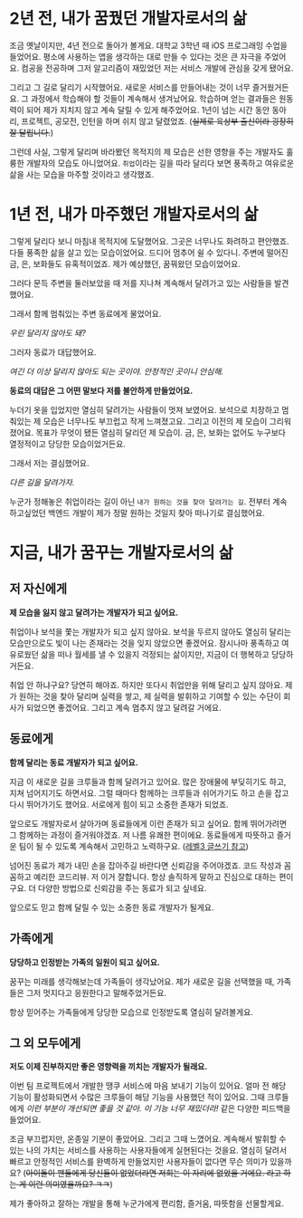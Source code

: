 # 2년 전, 내가 꿈꿨던 개발자로서의 삶

조금 옛날이지만, 4년 전으로 돌아가 볼게요. 
대학교 3학년 때 iOS 프로그래밍 수업을 들었어요. 평소에 사용하는 앱을 생각하는 대로 만들 수 있다는 것은 큰 자극을 주었어요.
컴공을 전공하며 그저 알고리즘이 재밌었던 저는 서비스 개발에 관심을 갖게 됐어요.


그리고 그 길로 달리기 시작했어요. 새로운 서비스를 만들어내는 것이 너무 즐거웠거든요. 
그 과정에서 학습해야 할 것들이 계속해서 생겨났어요. 학습하며 얻는 결과들은 원동력이 되어 제가 지치지 않고 계속 달릴 수 있게 해주었어요. 
1년이 넘는 시간 동안 동아리, 프로젝트, 공모전, 인턴을 하며 쉬지 않고 달렸었죠. (~~실제로 육상부 출신이라 굉장히 잘 달립니다.~~)


그런데 사실, 그렇게 달리며 바라봤던 목적지의 제 모습은 선한 영향을 주는 개발자도 훌륭한 개발자의 모습도 아니었어요. 
`취업`이라는 길을 따라 달리다 보면 풍족하고 여유로운 삶을 사는 모습을 마주할 것이라고 생각했죠.

# 1년 전, 내가 마주했던 개발자로서의 삶

그렇게 달리다 보니 마침내 목적지에 도달했어요.
그곳은 너무나도 화려하고 편안했죠. 다들 풍족한 삶을 살고 있는 모습이었어요. 
드디어 멈추어 쉴 수 있다니. 주변에 떨어진 금, 은, 보화들도 유혹적이었죠.
제가 예상했던, 꿈꿔왔던 모습이었어요.


그러다 문득 주변을 둘러보았을 때 저를 지나쳐 계속해서 달려가고 있는 사람들을 발견했어요.

그래서 함께 멈춰있는 주변 동료에게 물었어요. 

*우린 달리지 않아도 돼?*

그러자 동료가 대답했어요. 

*여긴 더 이상 달리지 않아도 되는 곳이야. 안정적인 곳이니 안심해.*


**동료의 대답은 그 어떤 말보다 저를 불안하게 만들었어요.** 

누더기 옷을 입었지만 열심히 달려가는 사람들이 멋져 보였어요.
보석으로 치장하고 멈춰있는 제 모습은 너무나도 부끄럽고 작게 느껴졌고요.
그리고 이전의 제 모습이 그리워졌어요. 목표가 무엇이 됐든 열심히 달리던 제 모습이. 
금, 은, 보화는 없어도 누구보다 열정적이고 당당한 모습이었거든요.


그래서 저는 결심했어요.

*다른 길을 달려가자.*

누군가 정해놓은 취업이라는 길이 아닌  `내가 원하는 것을 찾아 달려가는 길`.
전부터 계속 하고싶었던 백엔드 개발이 제가 정말 원하는 것일지 찾아 떠나기로 결심했어요.



# 지금, 내가 꿈꾸는 개발자로서의 삶

## 저 자신에게

**제 모습을 잃지 않고 달려가는 개발자가 되고 싶어요.**

취업이나 보석을 쫓는 개발자가 되고 싶지 않아요. 
보석을 두르지 않아도 열심히 달리는 모습만으로도 빛이 나는 존재라는 것을 잊지 않았으면 좋겠어요. 
잠시나마 풍족하고 여유로웠던 삶을 떠나 월세를 낼 수 있을지 걱정되는 삶이지만, 지금이 더 행복하고 당당하거든요.

취업 안 하냐구요? 당연히 해야죠. 
하지만 또다시 취업만을 위해 달리고 싶지 않아요. 
제가 원하는 것을 찾아 달리며 실력을 쌓고, 제 실력을 발휘하고 기여할 수 있는 수단이 회사가 되었으면 좋겠어요. 
그리고 계속 멈추지 않고 달려갈 거에요.


## 동료에게

**함께 달리는 동료 개발자가 되고 싶어요.**

지금 이 새로운 길을 크루들과 함께 달려가고 있어요. 
많은 장애물에 부딪히기도 하고, 지쳐 넘어지기도 하면서요. 
그럴 때마다 함께하는 크루들과 쉬어가기도 하고 손을 잡고 다시 뛰어가기도 했어요. 
서로에게 힘이 되고 소중한 존재가 되었죠.

앞으로도 개발자로서 살아가며 동료들에게 이런 존재가 되고 싶어요. 
함께 뛰어가려면 그 함께하는 과정이 즐거워야겠죠. 
저 나름 유쾌한 편이에요. 
동료들에게 따뜻하고 즐거운 팀이 될 수 있도록 계속해서 고민하고 노력하구요. 
([레벨3 글쓰기 참고](https://github.com/sure-why-not/woowa-writing-4/blob/sure-why-not/level-3.md)) 

넘어진 동료가 제가 내민 손을 잡아주길 바란다면 신뢰감을 주어야겠죠.
코드 작성과 꼼꼼하고 예리한 코드리뷰. 저 이거 잘합니다. 
항상 솔직하게 말하고 진심으로 대하는 편이구요. 
더 다양한 방법으로 신뢰감을 주는 동료가 되고 싶네요.

앞으로도 믿고 함께 달릴 수 있는 소중한 동료 개발자가 될게요.

## 가족에게

**당당하고 인정받는 가족의 일원이 되고 싶어요.** 

꿈꾸는 미래를 생각해보는데 가족들이 생각났어요.
제가 새로운 길을 선택했을 때, 가족들은 그저 멋지다고 응원한다고 말해주었거든요.

항상 믿어주는 가족들에게 당당한 모습으로 인정받도록 열심히 달려볼게요.

## 그 외 모두에게

**저도 이제 진부하지만 좋은 영향력을 끼치는 개발자가 될래요.**

이번 팀 프로젝트에서 개발한 땡쿠 서비스에 마음 보내기 기능이 있어요. 
얼마 전 해당 기능이 활성화되면서 수많은 크루들이 해당 기능을 사용했던 적이 있어요. 
그때 크루들에게 *이런 부분이 개선되면 좋을 것 같아.* *이 기능 너무 재밌더라!* 같은 다양한 피드백을 들었어요. 

조금 부끄럽지만, 온종일 기분이 좋았어요. 그리고 그때 느꼈어요. 
계속해서 발휘할 수 있는 나의 가치는 서비스를 사용하는 사용자들에게 실현된다는 것을요. 
열심히 달려서 빠르고 안정적인 서비스를 완벽하게 만들었지만 사용자들이 없다면 무슨 의미가 있을까요? 
(~~아이돌이 팬들에게 당신들이 없었더라면 저희는 이 자리에 없었을 거에요. 라고 하는 게 이런 의미였을까요? ㅋㅋ~~)

제가 좋아하고 잘하는 개발을 통해 누군가에게 편리함, 즐거움, 따뜻함을 선물할게요.
